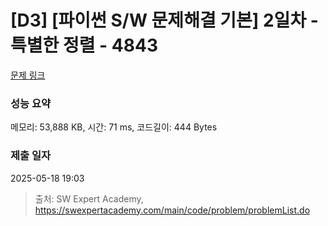 # [D3] [파이썬 S/W 문제해결 기본] 2일차 - 특별한 정렬 - 4843 

[문제 링크](https://swexpertacademy.com/main/code/problem/problemDetail.do?contestProbId=AWTLeicaqHcDFAVT) 

### 성능 요약

메모리: 53,888 KB, 시간: 71 ms, 코드길이: 444 Bytes

### 제출 일자

2025-05-18 19:03



> 출처: SW Expert Academy, https://swexpertacademy.com/main/code/problem/problemList.do